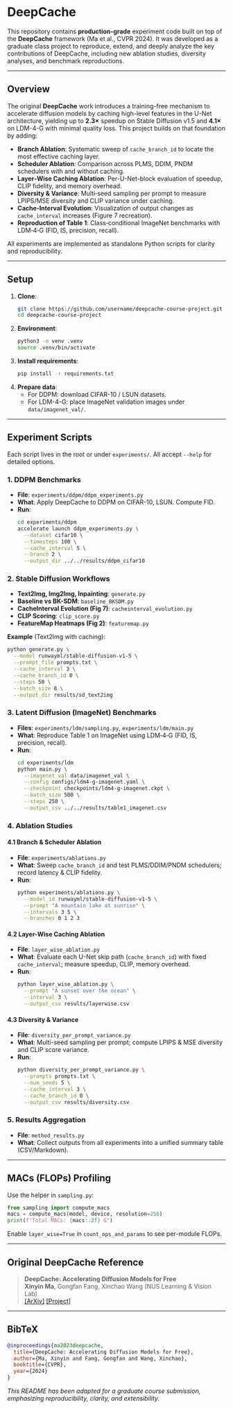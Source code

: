 # DeepCache 

This repository contains **production-grade** experiment code built on top of the **DeepCache** framework (Ma et al., CVPR 2024). It was developed as a graduate class project to reproduce, extend, and deeply analyze the key contributions of DeepCache, including new ablation studies, diversity analyses, and benchmark reproductions.

---

## Overview

The original **DeepCache** work introduces a training-free mechanism to accelerate diffusion models by caching high-level features in the U-Net architecture, yielding up to **2.3×** speedup on Stable Diffusion v1.5 and **4.1×** on LDM-4-G with minimal quality loss. This project builds on that foundation by adding:

- **Branch Ablation**: Systematic sweep of `cache_branch_id` to locate the most effective caching layer.  
- **Scheduler Ablation**: Comparison across PLMS, DDIM, PNDM schedulers with and without caching.  
- **Layer‐Wise Caching Ablation**: Per-U-Net-block evaluation of speedup, CLIP fidelity, and memory overhead.  
- **Diversity & Variance**: Multi‐seed sampling per prompt to measure LPIPS/MSE diversity and CLIP variance under caching.  
- **Cache‐Interval Evolution**: Visualization of output changes as `cache_interval` increases (Figure 7 recreation).  
- **Reproduction of Table 1**: Class‐conditional ImageNet benchmarks with LDM‑4‑G (FID, IS, precision, recall).  

All experiments are implemented as standalone Python scripts for clarity and reproducibility.

---

## Setup

1. **Clone**:
   ```bash
   git clone https://github.com/username/deepcache-course-project.git
   cd deepcache-course-project
   ```
2. **Environment**:
   ```bash
   python3 -m venv .venv
   source .venv/bin/activate
   ```
3. **Install requirements**:
   ```bash
   pip install -r requirements.txt
   ```
4. **Prepare data**:
   - For DDPM: download CIFAR-10 / LSUN datasets.  
   - For LDM-4-G: place ImageNet validation images under `data/imagenet_val/`.  

---

## Experiment Scripts

Each script lives in the root or under `experiments/`. All accept `--help` for detailed options.

### 1. DDPM Benchmarks
- **File**: `experiments/ddpm/ddpm_experiments.py`  
- **What**: Apply DeepCache to DDPM on CIFAR-10, LSUN. Compute FID.  
- **Run**:
  ```bash
  cd experiments/ddpm
  accelerate launch ddpm_experiments.py \
    --dataset cifar10 \
    --timesteps 100 \
    --cache_interval 5 \
    --branch 2 \
    --output_dir ../../results/ddpm_cifar10
  ```

### 2. Stable Diffusion Workflows
- **Text2Img, Img2Img, Inpainting**: `generate.py`  
- **Baseline vs BK-SDM**: `baseline_BKSDM.py`  
- **CacheInterval Evolution (Fig 7)**: `cacheinterval_evolution.py`  
- **CLIP Scoring**: `clip_score.py`  
- **FeatureMap Heatmaps (Fig 2)**: `featuremap.py`  

**Example** (Text2Img with caching):
```bash
python generate.py \
  --model runwayml/stable-diffusion-v1-5 \
  --prompt_file prompts.txt \
  --cache_interval 3 \
  --cache_branch_id 0 \
  --steps 50 \
  --batch_size 8 \
  --output_dir results/sd_text2img
```

### 3. Latent Diffusion (ImageNet) Benchmarks
- **Files**: `experiments/ldm/sampling.py`, `experiments/ldm/main.py`  
- **What**: Reproduce Table 1 on ImageNet using LDM‑4‑G (FID, IS, precision, recall).  
- **Run**:
  ```bash
  cd experiments/ldm
  python main.py \
    --imagenet_val data/imagenet_val \
    --config configs/ldm4-g-imagenet.yaml \
    --checkpoint checkpoints/ldm4-g-imagenet.ckpt \
    --batch_size 500 \
    --steps 250 \
    --output_csv ../../results/table1_imagenet.csv
  ```

### 4. Ablation Studies

#### 4.1 Branch & Scheduler Ablation
- **File**: `experiments/ablations.py`  
- **What**: Sweep `cache_branch_id` and test PLMS/DDIM/PNDM schedulers; record latency & CLIP fidelity.  
- **Run**:
  ```bash
  python experiments/ablations.py \
    --model_id runwayml/stable-diffusion-v1-5 \
    --prompt "A mountain lake at sunrise" \
    --intervals 3 5 \
    --branches 0 1 2 3
  ```

#### 4.2 Layer-Wise Caching Ablation
- **File**: `layer_wise_ablation.py`  
- **What**: Evaluate each U-Net skip path (`cache_branch_id`) with fixed `cache_interval`; measure speedup, CLIP, memory overhead.  
- **Run**:
  ```bash
  python layer_wise_ablation.py \
    --prompt "A sunset over the ocean" \
    --interval 3 \
    --output_csv results/layerwise.csv
  ```

#### 4.3 Diversity & Variance
- **File**: `diversity_per_prompt_variance.py`  
- **What**: Multi-seed sampling per prompt; compute LPIPS & MSE diversity and CLIP score variance.  
- **Run**:
  ```bash
  python diversity_per_prompt_variance.py \
    --prompts prompts.txt \
    --num_seeds 5 \
    --cache_interval 3 \
    --cache_branch_id 0 \
    --output_csv results/diversity.csv
  ```

### 5. Results Aggregation
- **File**: `method_results.py`  
- **What**: Collect outputs from all experiments into a unified summary table (CSV/Markdown).

---

## MACs (FLOPs) Profiling

Use the helper in `sampling.py`:
```python
from sampling import compute_macs
macs = compute_macs(model, device, resolution=256)
print(f"Total MACs: {macs:.2f} G")
```
Enable `layer_wise=True` in `count_ops_and_params` to see per-module FLOPs.

---

## Original DeepCache Reference

> **DeepCache: Accelerating Diffusion Models for Free**  
> **Xinyin Ma**, Gongfan Fang, Xinchao Wang (NUS Learning & Vision Lab)  
> [[ArXiv]](https://arxiv.org/abs/2312.00858) [[Project]](https://horseee.github.io/Diffusion_DeepCache/)

---

## BibTeX
```bibtex
@inproceedings{ma2023deepcache,
  title={DeepCache: Accelerating Diffusion Models for Free},
  author={Ma, Xinyin and Fang, Gongfan and Wang, Xinchao},
  booktitle={CVPR},
  year={2024}
}
```

*This README has been adapted for a graduate course submission, emphasizing reproducibility, clarity, and extensibility.*
